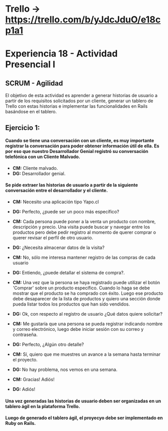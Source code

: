 # Trello -> https://trello.com/b/yJdcJduO/e18cp1a1

# Experiencia 18 - Actividad Presencial I
## SCRUM - Agilidad

El objetivo de esta actividad es aprender a generar historias de usuario a partir de los requisitos solicitados por un cliente,  generar un tablero de Trello con estas historias e implementar las funcionalidades en Rails basándose en el tablero.

## Ejercicio 1: 

#### Cuando se tiene una conversación con un cliente, es muy importante registrar la conversación para poder obtener información útil de ella. Es por eso que nuestro Desarrollador Genial registró su conversación telefónica con un Cliente Malvado.

- **CM:** Cliente malvado.
- **DG:** Desarrollador genial.

#### Se pide extraer las historias de usuario a partir de la siguiente conversación entre el desarrollador y el cliente.

- **CM:** Necesito una aplicación tipo Yapo.cl

- **DG:** Perfecto, ¿puede ser un poco más específico?
- **CM:** Cada persona puede poner a la venta un producto con nombre, descripción y precio. Una visita puede buscar y navegar entre los productos pero debe pedir registro al momento de querer comprar o querer revisar el perfil de otro usuario.
- **DG:** ¿Necesita almacenar datos de la visita?
- **CM:** No, sólo me interesa mantener registro de las compras de cada usuario
- **DG:** Entiendo, ¿puede detallar el sistema de compra?.
- **CM:** Una vez que la persona se haya registrado puede utilizar el botón 'Comprar' sobre un producto específico. Cuando lo haga se debe mostrar que el producto se ha comprado con éxito. Luego ese producto debe desaparecer de la lista de productos y quiero una sección donde pueda listar todos los productos que han sido vendidos.
- **DG:** Ok, con respecto al registro de usuario ¿Qué datos quiere solicitar?
- **CM:** Me gustaría que una persona se pueda registrar indicando nombre y correo electrónico, luego debe iniciar sesión con su correo y contraseña.
- **DG:** Perfecto, ¿Algún otro detalle?
- **CM:** Sí, quiero que me muestres un avance a la semana hasta terminar el proyecto.
- **DG:** No hay problema, nos vemos en una semana.
- **CM:** Gracias! Adiós!
- **DG:** Adiós!

#### Una vez generadas las historias de usuario deben ser organizadas en un tablero ágil en la plataforma Trello. 

#### Luego de generado el tablero ágil, el proyecyo debe ser implementado en Ruby on Rails.